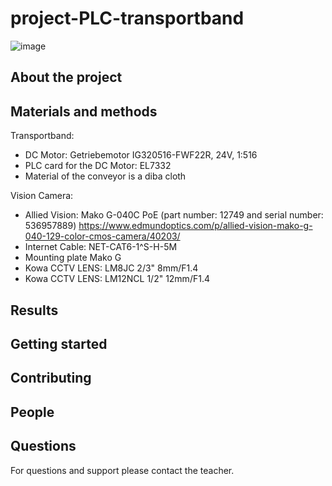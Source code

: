 # project-PLC-transportband

![image](https://user-images.githubusercontent.com/79916453/160097943-5d64a1e8-0be9-440f-bfef-e1996ff2d94a.png)


## About the project

## Materials and methods

Transportband:

* DC Motor: Getriebemotor IG320516-FWF22R, 24V, 1:516
* PLC card for the DC Motor: EL7332
* Material of the conveyor is a diba cloth

Vision Camera:

* Allied Vision: Mako G-040C PoE (part number: 12749 and serial number: 536957889) https://www.edmundoptics.com/p/allied-vision-mako-g-040-129-color-cmos-camera/40203/
* Internet Cable: NET-CAT6-1^S-H-5M 
* Mounting plate Mako G
* Kowa CCTV LENS: LM8JC 2/3" 8mm/F1.4
* Kowa CCTV LENS: LM12NCL 1/2" 12mm/F1.4


## Results

## Getting started

## Contributing

## People

## Questions

For questions and support please contact the teacher.
